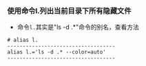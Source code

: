 ### 使用命令l.列出当前目录下所有隐藏文件
- 命令`l.`其实是"ls -d .*"命令的别名，查看方法
```
# alias l.
-----------------------------------
alias l.='ls -d .* --color=auto'
-----------------------------------
```
